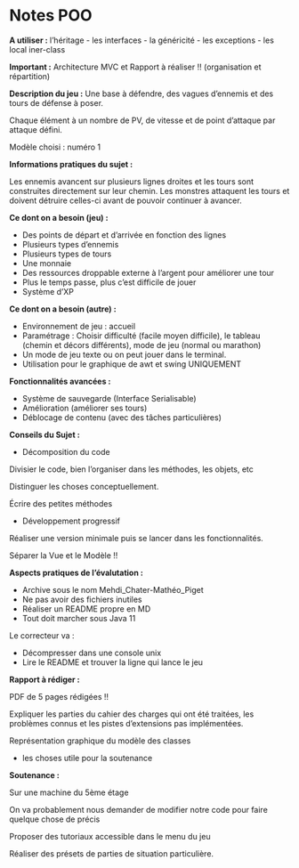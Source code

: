 # Notes POO

**A utiliser :** l’héritage - les interfaces - la généricité - les exceptions - les local iner-class

**Important :** Architecture MVC et Rapport à réaliser !! (organisation et répartition)

**Description du jeu :** Une base à défendre, des vagues d’ennemis et des tours de défense à poser.

Chaque élément à un nombre de PV, de vitesse et de point d’attaque par attaque défini.

Modèle choisi : numéro 1

**Informations pratiques du sujet :**

Les ennemis avancent sur plusieurs lignes droites et les tours sont construites directement sur leur chemin. Les monstres attaquent les tours et doivent détruire celles-ci avant de pouvoir continuer à avancer.

**Ce dont on a besoin (jeu) :**

- Des points de départ et d’arrivée en fonction des lignes
- Plusieurs types d’ennemis
- Plusieurs types de tours
- Une monnaie
- Des ressources droppable externe à l’argent pour améliorer une tour
- Plus le temps passe, plus c’est difficile de jouer
- Système d’XP

**Ce dont on a besoin (autre) :**

- Environnement de jeu : accueil
- Paramétrage : Choisir difficulté (facile moyen difficile), le tableau (chemin et décors différents), mode de jeu (normal ou marathon)
- Un mode de jeu texte ou on peut jouer dans le terminal.
- Utilisation pour le graphique de awt et swing UNIQUEMENT

**Fonctionnalités avancées :**

- Système de sauvegarde (Interface Serialisable)
- Amélioration (améliorer ses tours)
- Déblocage de contenu (avec des tâches particulières)

**Conseils du Sujet :**

- Décomposition du code

Divisier le code, bien l’organiser dans les méthodes, les objets, etc

Distinguer les choses conceptuellement.

Écrire des petites méthodes

- Développement progressif

Réaliser une version minimale puis se lancer dans les fonctionnalités.

Séparer la Vue et le Modèle !!

**Aspects pratiques de l’évalutation :**

- Archive sous le nom Mehdi_Chater-Mathéo_Piget
- Ne pas avoir des fichiers inutiles
- Réaliser un README propre en MD
- Tout doit marcher sous Java 11

Le correcteur va :

- Décompresser dans une console unix
- Lire le README et trouver la ligne qui lance le jeu

**Rapport à rédiger :**

PDF de 5 pages rédigées !!

Expliquer les parties du cahier des charges qui ont été traitées, les problèmes connus et les pistes d’extensions pas implémentées.

Représentation graphique du modèle des classes

+ les choses utile pour la soutenance

**Soutenance :**

Sur une machine du 5ème étage

On va probablement nous demander de modifier notre code pour faire quelque chose de précis

Proposer des tutoriaux accessible dans le menu du jeu

Réaliser des présets de parties de situation particulière.